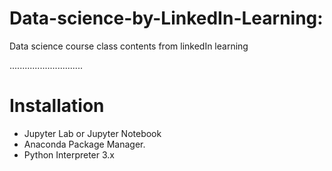 # Data-science-by-LinkedIn-Learning:

Data science course class contents from linkedIn learning

.............................

# Installation
* Jupyter Lab or Jupyter Notebook
* Anaconda Package Manager.
* Python Interpreter 3.x
